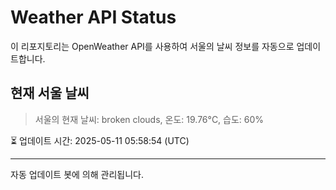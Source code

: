 
# Weather API Status

이 리포지토리는 OpenWeather API를 사용하여 서울의 날씨 정보를 자동으로 업데이트합니다.

## 현재 서울 날씨
> 서울의 현재 날씨: broken clouds, 온도: 19.76°C, 습도: 60%

⏳ 업데이트 시간: 2025-05-11 05:58:54 (UTC)

---
자동 업데이트 봇에 의해 관리됩니다.
